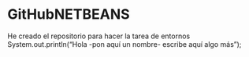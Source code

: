 # GitHubNETBEANS
He creado el repositorio para hacer la tarea de entornos
System.out.println(“Hola -pon aquí un nombre- escribe aquí algo más”);
